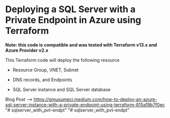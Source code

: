 # Deploying a SQL Server with a Private Endpoint in Azure using Terraform

**Note: this code is compatible and was tested with Terraform v13.x and Azure Provider v2.x**

This Terraform code will deploy the following resource

* Resource Group, VNET, Subnet

* DNS records, and Endpoints

* SQL Server instance and SQL Server database

Blog Post --> https://gmusumeci.medium.com/how-to-deploy-an-azure-sql-server-instance-with-a-private-endpoint-using-terraform-815a19b7f0ec
"# sqlserver_with_pvt-endpt" 
"# sqlserver_with_pvt-endpt" 
